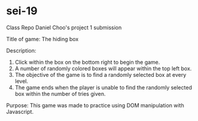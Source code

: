 # sei-19
Class Repo
Daniel Choo's project 1 submission

Title of game:
The hiding box

Description:
1. Click within the box on the bottom right to begin the game.
2. A number of randomly colored boxes will appear within the top left box.
3. The objective of the game is to find a randomly selected box at every level.
4. The game ends when the player is unable to find the randomly selected box within the number of tries given.

Purpose:
This game was made to practice using DOM manipulation with Javascript.


